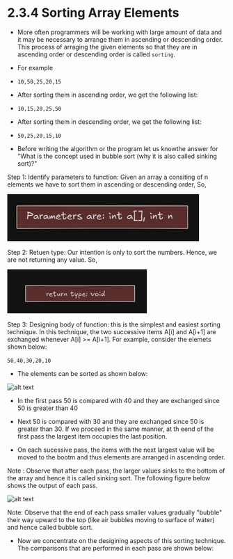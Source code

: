 # 2.3.4 Sorting Array Elements

- More often programmers will be working with large amount of  data and it may be necessary to arrange them in ascending or descending order. This process of arraging the given elements so that they are in ascending order or descending order is called ```sorting```. 

- For example

- `10,50,25,20,15`

- After sorting them in ascending order, we get the following list:

- `10,15,20,25,50`

- After sorting them in descending order, we get the following list: 

- `50,25,20,15,10`

- Before writing the algorithm or the program let us knowthe answer for "What is the concept used in bubble sort (why it is also called sinking sort)?"

Step 1: Identify parameters to function: Given an array a consiting of n elements we have to sort them in ascending or descending order, So,

![alt text](image.png)

Step 2: Retuen type: Our intention is only to sort the numbers. Hence, we are not returning any value. So,

![alt text](image-1.png)

Step 3: Designing body of function: this is the simplest and easiest sorting technique. In this technique, the two successive items A[i] and A[i+1] are exchanged whenever A[i] >= A[i+1]. For example, consider the elemets shown below:

```50,40,30,20,10```

- The elements can be sorted as shown below:

![alt text](image-2.png)

- In the first pass 50 is compared with 40 and they are exchanged since 50 is greater than 40

- Next 50 is compared with 30 and they are exchanged since 50 is greater than 30. If we proceed in the same manner, at th eend of the first pass the largest item occupies the last position.

- On each sucessive pass, the items with the next largest value will be moved to the bootm and thus elements are arranged in ascending order.

Note : Observe that after each pass, the larger values sinks to the bottom of the array and hence it is called sinking sort. The following figure below shows the output of each pass. 

![alt text](image-3.png)

Note: Observe that the end of each pass smaller values gradually "bubble" their way upward to the top (like air bubbles moving to surface of water) and hence called bubble sort.

- Now we concentrate on the desigining aspects of this sorting technique. The comparisons that are performed in each pass are shown below:





